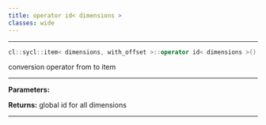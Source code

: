 ```yaml
---
title: operator id< dimensions >
classes: wide
---
```



---

```cpp
cl::sycl::item< dimensions, with_offset >::operator id< dimensions >() const
```


conversion operator from  to item


---
**Parameters:**

**Returns:** global id for all dimensions 

---
